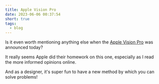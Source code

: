 ```yaml
---
title: Apple Vision Pro
date: 2023-06-06 00:37:54
short: true
tags:
  - blog
---
```


Is it even worth mentioning anything else when the [Apple Vision Pro](https://www.apple.com/apple-vision-pro/) was announced today?

It really seems Apple did their homework on this one, especially as I read the more informed opinions online.

And as a designer, it's super fun to have a new method by which you can solve problems!

